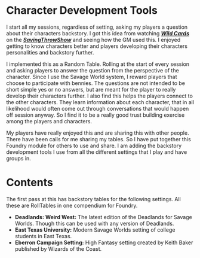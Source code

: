 # Character Development Tools
I start all my sessions, regardless of setting, asking my players a question about their characters backstory. I got this idea from watching [***Wild Cards***](https://www.savingthrowshow.com/portfolio-item/wildcards/) on the [***SavingThrowShow***](https://www.savingthrowshow.com/) and seeing how the GM used this. I enjoyed getting to know characters better and players developing their characters personalities and backstory further.

I implemented this as a Random Table. Rolling at the start of every session and asking players to answer the question from the perspective of the character. Since I use the Savage World system, I reward players that choose to participate with bennies. The questions are not intended to be short simple yes or no answers, but are meant for the player to really develop their characters further. I also find this helps the players connect to the other characters. They learn information about each character, that in all likelihood would often come out through conversations that would happen off session anyway. So I find it to be a really good trust building exercise among the players and characters.

My players have really enjoyed this and are sharing this with other people. There have been calls for me sharing my tables. So I have put together this Foundry module for others to use and share. I am adding the backstory development tools I use from all the different settings that I play and have groups in.

# Contents
The first pass at this has backstory tables for the following settings. All these are RollTables in one compendium for Foundry.

- **Deadlands: Weird West:** The latest edition of the Deadlands for Savage Worlds. Though this can be used with any version of Deadlands.
- **East Texas University:** Modern Savage Worlds setting of college students in East Texas.
- **Eberron Campaign Setting:** High Fantasy setting created by Keith Baker published by Wizards of the Coast.
